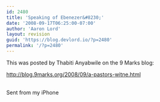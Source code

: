 ```yaml
---
id: 2480
title: 'Speaking of Ebenezer&#8230;'
date: '2008-09-17T06:25:00-07:00'
author: 'Aaron Lord'
layout: revision
guid: 'https://blog.devlord.io/?p=2480'
permalink: '/?p=2480'
---
```


This was posted by Thabiti Anyabwile on the 9 Marks blog:<p><a href="http://blog.9marks.org/2008/09/a-pastors-witne.html">http://blog.9marks.org/2008/09/a-pastors-witne.html</a><p><br>Sent from my iPhone